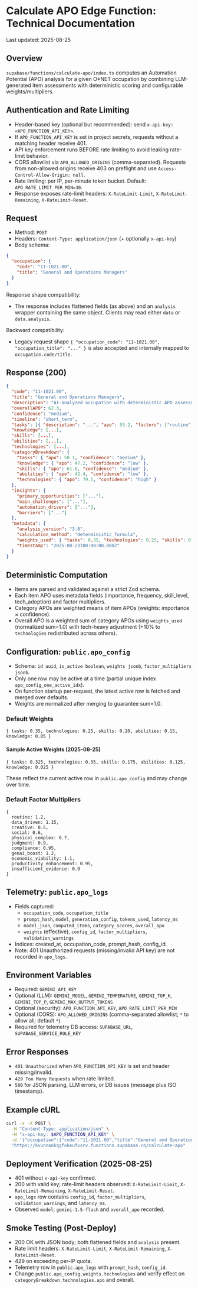 # Calculate APO Edge Function: Technical Documentation

Last updated: 2025-08-25

## Overview
`supabase/functions/calculate-apo/index.ts` computes an Automation Potential (APO) analysis for a given O*NET occupation by combining LLM-generated item assessments with deterministic scoring and configurable weights/multipliers.

## Authentication and Rate Limiting
- Header-based key (optional but recommended): send `x-api-key: <APO_FUNCTION_API_KEY>`.
- If `APO_FUNCTION_API_KEY` is set in project secrets, requests without a matching header receive 401.
- API key enforcement runs BEFORE rate limiting to avoid leaking rate-limit behavior.
- CORS allowlist via `APO_ALLOWED_ORIGINS` (comma-separated). Requests from non-allowed origins receive 403 on preflight and use `Access-Control-Allow-Origin: null`.
- Rate limiting: per IP, per-minute token bucket. Default: `APO_RATE_LIMIT_PER_MIN=30`.
- Response exposes rate-limit headers: `X-RateLimit-Limit`, `X-RateLimit-Remaining`, `X-RateLimit-Reset`.

## Request
- Method: `POST`
- Headers: `Content-Type: application/json` (+ optionally `x-api-key`)
- Body schema:
```json
{
  "occupation": {
    "code": "11-1021.00",
    "title": "General and Operations Managers"
  }
}
```

Response shape compatibility:
- The response includes flattened fields (as above) and an `analysis` wrapper containing the same object. Clients may read either `data` or `data.analysis`.

Backward compatibility:
- Legacy request shape `{ "occupation_code": "11-1021.00", "occupation_title": "..." }` is also accepted and internally mapped to `occupation.code/title`.

## Response (200)
```json
{
  "code": "11-1021.00",
  "title": "General and Operations Managers",
  "description": "AI-analyzed occupation with deterministic APO assessment using research-driven methodology.",
  "overallAPO": 62.3,
  "confidence": "medium",
  "timeline": "short_term",
  "tasks": [{ "description": "...", "apo": 55.2, "factors": ["routine"], "timeline": "unknown" }],
  "knowledge": [...],
  "skills": [...],
  "abilities": [...],
  "technologies": [...],
  "categoryBreakdown": {
    "tasks": { "apo": 58.1, "confidence": "medium" },
    "knowledge": { "apo": 47.2, "confidence": "low" },
    "skills": { "apo": 61.0, "confidence": "medium" },
    "abilities": { "apo": 42.4, "confidence": "low" },
    "technologies": { "apo": 79.5, "confidence": "high" }
  },
  "insights": {
    "primary_opportunities": ["..."],
    "main_challenges": ["..."],
    "automation_drivers": ["..."],
    "barriers": ["..."]
  },
  "metadata": {
    "analysis_version": "3.0",
    "calculation_method": "deterministic_formula",
    "weights_used": { "tasks": 0.35, "technologies": 0.25, "skills": 0.2, "abilities": 0.15, "knowledge": 0.05 },
    "timestamp": "2025-08-23T00:00:00.000Z"
  }
}
```

## Deterministic Computation
- Items are parsed and validated against a strict Zod schema.
- Each item APO uses metadata fields (importance, frequency, skill_level, tech_adoption) and factor multipliers.
- Category APOs are weighted means of item APOs (weights: importance × confidence).
- Overall APO is a weighted sum of category APOs using `weights_used` (normalized sum=1.0) with tech-heavy adjustment (+10% to `technologies` redistributed across others).

## Configuration: `public.apo_config`
- Schema: `id uuid`, `is_active boolean`, `weights jsonb`, `factor_multipliers jsonb`.
- Only one row may be active at a time (partial unique index `apo_config_one_active_idx`).
- On function startup per-request, the latest active row is fetched and merged over defaults.
- Weights are normalized after merging to guarantee sum=1.0.

### Default Weights
```
{ tasks: 0.35, technologies: 0.25, skills: 0.20, abilities: 0.15, knowledge: 0.05 }
```

#### Sample Active Weights (2025-08-25)
```
{ tasks: 0.325, technologies: 0.35, skills: 0.175, abilities: 0.125, knowledge: 0.025 }
```
These reflect the current active row in `public.apo_config` and may change over time.

### Default Factor Multipliers
```
{
  routine: 1.2,
  data_driven: 1.15,
  creative: 0.5,
  social: 0.6,
  physical_complex: 0.7,
  judgment: 0.9,
  compliance: 0.95,
  genai_boost: 1.2,
  economic_viability: 1.1,
  productivity_enhancement: 0.95,
  insufficient_evidence: 0.9
}
```

## Telemetry: `public.apo_logs`
- Fields captured:
  - `occupation_code`, `occupation_title`
  - `prompt_hash`, `model`, `generation_config`, `tokens_used`, `latency_ms`
  - `model_json`, `computed_items`, `category_scores`, `overall_apo`
  - `weights` (effective), `config_id`, `factor_multipliers`, `validation_warnings`
- Indices: created_at, occupation_code, prompt_hash, config_id.
 - Note: 401 Unauthorized requests (missing/invalid API key) are not recorded in `apo_logs`.

## Environment Variables
- Required: `GEMINI_API_KEY`
- Optional (LLM): `GEMINI_MODEL`, `GEMINI_TEMPERATURE`, `GEMINI_TOP_K`, `GEMINI_TOP_P`, `GEMINI_MAX_OUTPUT_TOKENS`
- Optional (security): `APO_FUNCTION_API_KEY`, `APO_RATE_LIMIT_PER_MIN`
- Optional (CORS): `APO_ALLOWED_ORIGINS` (comma-separated allowlist; `*` to allow all; default `*`)
- Required for telemetry DB access: `SUPABASE_URL`, `SUPABASE_SERVICE_ROLE_KEY`

## Error Responses
- `401 Unauthorized` when `APO_FUNCTION_API_KEY` is set and header missing/invalid.
- `429 Too Many Requests` when rate limited.
- `500` for JSON parsing, LLM errors, or DB issues (message plus ISO timestamp).

## Example cURL
```bash
curl -s -X POST \
  -H "Content-Type: application/json" \
  -H "x-api-key: $APO_FUNCTION_API_KEY" \
  -d '{"occupation":{"code":"11-1021.00","title":"General and Operations Managers"}}' \
  "https://kvunnankqgfokeufvsrv.functions.supabase.co/calculate-apo"
```

## Deployment Verification (2025-08-25)
- 401 without `x-api-key` confirmed.
- 200 with valid key; rate-limit headers observed: `X-RateLimit-Limit`, `X-RateLimit-Remaining`, `X-RateLimit-Reset`.
- `apo_logs` row contains `config_id`, `factor_multipliers`, `validation_warnings`, and `latency_ms`.
- Observed `model`: `gemini-1.5-flash` and `overall_apo` recorded.

## Smoke Testing (Post-Deploy)
- 200 OK with JSON body; both flattened fields and `analysis` present.
- Rate limit headers: `X-RateLimit-Limit`, `X-RateLimit-Remaining`, `X-RateLimit-Reset`.
- 429 on exceeding per-IP quota.
- Telemetry row in `public.apo_logs` with `prompt_hash`, `config_id`.
- Change `public.apo_config.weights.technologies` and verify effect on `categoryBreakdown.technologies.apo` and overall.
